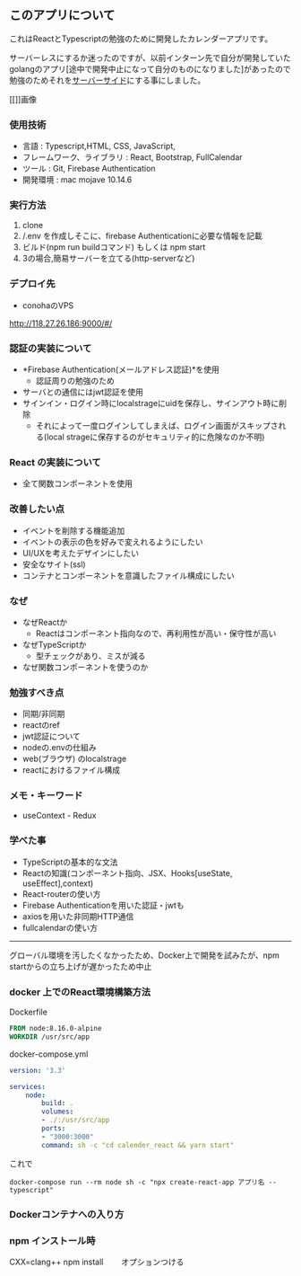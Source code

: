 ## このアプリについて

これはReactとTypescriptの勉強のために開発したカレンダーアプリです。

サーバーレスにするか迷ったのですが、以前インターン先で自分が開発していたgolangのアプリ[途中で開発中止になって自分のものになりました]があったので勉強のためそれを[サーバーサイド](https://github.com/f-masanori/calendar_app)にする事にしました。

[[]]画像

### 使用技術

- 言語 : Typescript,HTML, CSS, JavaScript,
- フレームワーク、ライブラリ : React, Bootstrap, FullCalendar
- ツール : Git, Firebase Authentication
- 開発環境 : mac mojave 10.14.6

### 実行方法

1. clone
2. /.env を作成しそこに、firebase Authenticationに必要な情報を記載
3. ビルド(npm run buildコマンド) もしくは npm start 
4. 3の場合,簡易サーバーを立てる(http-serverなど)

### デプロイ先

- conohaのVPS

http://118.27.26.186:9000/#/

###  認証の実装について

- *Firebase Authentication(メールアドレス認証)*を使用
  - 認証周りの勉強のため
- サーバとの通信にはjwt認証を使用
- サインイン・ログイン時にlocalstrageにuidを保存し、サインアウト時に削除
  - それによって一度ログインしてしまえば、ログイン画面がスキップされる(local strageに保存するのがセキュリティ的に危険なのか不明)

### React の実装について

- 全て関数コンポーネントを使用

### 改善したい点

- イベントを削除する機能追加
- イベントの表示の色を好みで変えれるようにしたい
- UI/UXを考えたデザインにしたい
- 安全なサイト(ssl)
- コンテナとコンポーネントを意識したファイル構成にしたい

### なぜ

- なぜReactか
  - Reactはコンポーネント指向なので、再利用性が高い・保守性が高い
- なぜTypeScriptか
  - 型チェックがあり、ミスが減る
- なぜ関数コンポーネントを使うのか

### 勉強すべき点

- 同期/非同期
- reactのref
- jwt認証について
- nodeの.envの仕組み
- web(ブラウザ) のlocalstrage
- reactにおけるファイル構成

### メモ・キーワード

- useContext - Redux

### 学べた事

- TypeScriptの基本的な文法
- Reactの知識(コンポーネント指向、JSX、Hooks[useState, useEffect],context)
- React-routerの使い方
- Firebase Authenticationを用いた認証・jwtも
- axiosを用いた非同期HTTP通信
- fullcalendarの使い方





______

グローバル環境を汚したくなかったため、Docker上で開発を試みたが、npm startからの立ち上げが遅かったため中止

### docker 上でのReact環境構築方法

Dockerfile

```dockerfile
FROM node:8.16.0-alpine  
WORKDIR /usr/src/app

```

docker-compose.yml

```docker-compose.yml
version: '3.3'

services: 
    node:
        build: .
        volumes:
        - ./:/usr/src/app
        ports:
        - "3000:3000"
        command: sh -c "cd calender_react && yarn start"
```

これで

``docker-compose run --rm node sh -c "npx create-react-app アプリ名 --typescript"``

### Dockerコンテナへの入り方

### npm インストール時
CXX=clang++ npm install　　
オプションつける
